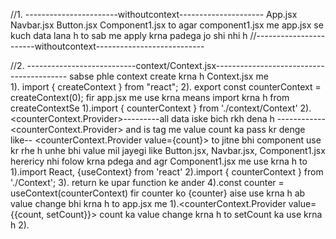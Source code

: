 //1. -----------------------withoutcontext---------------------
App.jsx
  Navbar.jsx
    Button.jsx
       Component1.jsx
to agar component1.jsx me app.jsx se kuch data lana h to sab me apply krna padega jo shi nhi h
//-----------------------withoutcontext---------------------------




//2. ---------------------------context/Context.jsx-----------------------------------------
sabse phle context create krna  h
Context.jsx me  
      1). import { createContext } from "react";
      2). export const counterContext = createContext(0);
fir app.jsx me use krna means import krna h from createContextSe
      1).import { counterContext } from './context/Context'
      2). <counterContext.Provider>---------all data iske bich rkh dena h ------------<counterContext.Provider>
and is tag me value count ka pass kr denge like-- <counterContext.Provider value={count}>
to jitne bhi component use kr rhe h unhe bhi value mil jayegi like Button.jsx, Navbar.jsx, Component1.jsx
herericy nhi folow krna pdega
and agr Component1.jsx me use krna h to 
      1).import React, {useContext} from 'react'
      2).import { counterContext } from './Context';
      3). return ke upar function ke ander
      4).const counter = useContext(counterContext)
      fir counter ko {counter} aise use krna h 
ab value change bhi krna h to app.jsx me
      1).<counterContext.Provider value={{count, setCount}}>
 count ka value change krna h to setCount ka use krna h
      2).
